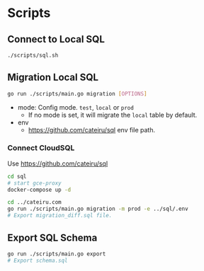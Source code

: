 # Scripts

## Connect to Local SQL

```bash
./scripts/sql.sh
```

## Migration Local SQL

```bash
go run ./scripts/main.go migration [OPTIONS]
```

- mode: Config mode. `test`, `local` or `prod`
  - If no mode is set, it will migrate the `local` table by default.
- env
  - https://github.com/cateiru/sql env file path.

### Connect CloudSQL

Use https://github.com/cateiru/sql

```bash
cd sql
# start gce-proxy
docker-compose up -d

cd ../cateiru.com
go run ./scripts/main.go migration -m prod -e ../sql/.env
# Export migration_diff.sql file.
```

## Export SQL Schema

```bash
go run ./scripts/main.go export
# Export schema.sql
```
